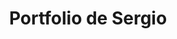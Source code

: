 ---
title: "Portfolio de Sergio"

description: "Test web hosteada."

featured_image: '/images/hh.jpg'
---